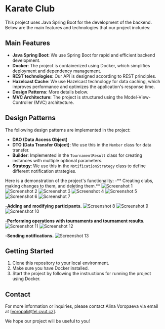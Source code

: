 # Karate Club

This project uses Java Spring Boot for the development of the backend. Below are the main features and technologies that our project includes:

## Main Features

- **Java Spring Boot**: We use Spring Boot for rapid and efficient backend development.
- **Docker**: The project is containerized using Docker, which simplifies deployment and dependency management.
- **REST technologies**: Our API is designed according to REST principles.
- **Hazelcast Cache**: We use Hazelcast technology for data caching, which improves performance and optimizes the application's response time.
- **Design Patterns**: More details below.
- **MVC Architecture**: The project is structured using the Model-View-Controller (MVC) architecture.

## Design Patterns

The following design patterns are implemented in the project:

- **DAO (Data Access Object)**
- **DTO (Data Transfer Object)**: We use this in the `Member` class for data transfer.
- **Builder**: Implemented in the `TournamentResult` class for creating instances with multiple optional parameters.
- **Strategy**: We use this in the `NotificationStrategy` class to define different notification strategies.
  
Here is a demonstration of the project's functionality:
-** Creating clubs, making changes to them, and deleting them.**
![Screenshot 1](images/1.png)
![Screenshot 2](images/2.png)
![Screenshot 3](images/3.png)
![Screenshot 4](images/4.png)
![Screenshot 5](images/5.png)
![Screenshot 6](images/6.png)
![Screenshot 7](images/7.png)

-**Adding and modifying participants.**
![Screenshot 8](images/8.png)
![Screenshot 9](images/9.png)
![Screenshot 10](images/10.png)

-**Performing operations with tournaments and tournament results.**
![Screenshot 11](images/11.png)
![Screenshot 12](images/12.png)

-**Sending notifications.**
![Screenshot 13](images/13.png)


## Getting Started

1. Clone this repository to your local environment.
2. Make sure you have Docker installed.
3. Start the project by following the instructions for running the project using Docker.


## Contact

For more information or inquiries, please contact Alina Voropaeva via email at [voropali@fel.cvut.cz].

We hope our project will be useful to you!
